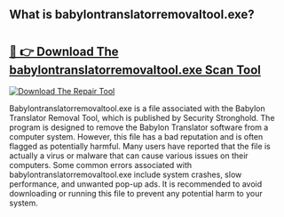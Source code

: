 ## What is babylontranslatorremovaltool.exe? 

# <h2><a href="https://exedetect.com/download.php?babylontranslatorremovaltool.exe">🔗 👉 Download The babylontranslatorremovaltool.exe Scan Tool</a></h2>

[![Download The Repair Tool](https://exedetect.com/download-button.jpg)](https://exedetect.com/download.php?babylontranslatorremovaltool.exe)

Babylontranslatorremovaltool.exe is a file associated with the Babylon Translator Removal Tool, which is published by Security Stronghold. The program is designed to remove the Babylon Translator software from a computer system. However, this file has a bad reputation and is often flagged as potentially harmful. Many users have reported that the file is actually a virus or malware that can cause various issues on their computers. Some common errors associated with babylontranslatorremovaltool.exe include system crashes, slow performance, and unwanted pop-up ads. It is recommended to avoid downloading or running this file to prevent any potential harm to your system.